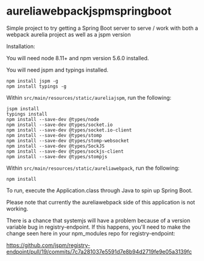 # aureliawebpackjspmspringboot
Simple project to try getting a Spring Boot server to serve / work with both a webpack aurelia project as well as a jspm version

Installation: 
 
You will need node 8.11+ and npm version 5.6.0 installed.

You will need jspm and typings installed.

```
npm install jspm -g
npm install typings -g
```

Within ```src/main/resources/static/aureliajspm```, run the following:

```
jspm install
typings install
npm install --save-dev @types/node
npm install --save-dev @types/socket.io
npm install --save-dev @types/socket.io-client
npm install --save-dev @types/stomp
npm install --save-dev @types/stomp-websocket
npm install --save-dev @types/SockJS
npm install --save-dev @types/sockjs-client
npm install --save-dev @types/stompjs
```

Within ```src/main/resources/static/aureliawebpack```, run the following:

```
npm install
```

To run, execute the Application.class through Java to spin up Spring Boot.

Please note that currently the aureliawebpack side of this application is not working.

There is a chance that systemjs will have a problem because of a version variable bug in registry-endpoint. If this happens, you'll need to make the change seen here in your npm_modules repo for registry-endpoint:

https://github.com/jspm/registry-endpoint/pull/19/commits/7c7a281037e5591d7e8b94d2719fe9e05a3139fc
